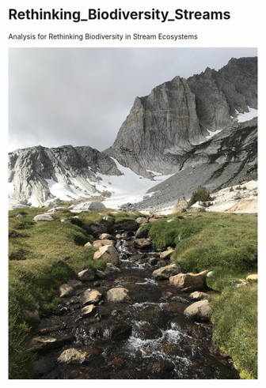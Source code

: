 # Rethinking_Biodiversity_Streams
Analysis for Rethinking Biodiversity in Stream Ecosystems

![](Images/pic.png)
